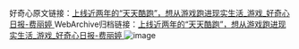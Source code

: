 好奇心原文链接：[上线近两年的“天天酷跑”，想从游戏跑进现实生活_游戏_好奇心日报-费丽婷 ](https://www.qdaily.com/articles/11612.html)
WebArchive归档链接：[上线近两年的“天天酷跑”，想从游戏跑进现实生活_游戏_好奇心日报-费丽婷 ](http://web.archive.org/web/20160802161212/http://www.qdaily.com/articles/11612.html)
![image](http://ww3.sinaimg.cn/large/007d5XDply1g3wacdyflpj30u04o5b29)
